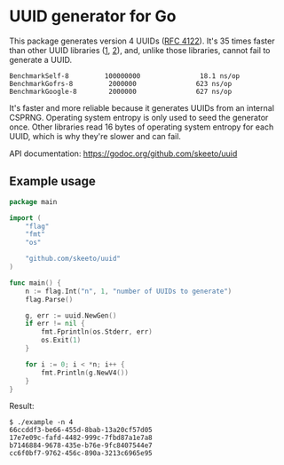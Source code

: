 # UUID generator for Go

This package generates version 4 UUIDs ([RFC 4122][rfc]). It's 35 times
faster than other UUID libraries ([1][gofrs], [2][google]), and, unlike
those libraries, cannot fail to generate a UUID.

    BenchmarkSelf-8         100000000               18.1 ns/op
    BenchmarkGofrs-8         2000000               623 ns/op
    BenchmarkGoogle-8        2000000               627 ns/op

It's faster and more reliable because it generates UUIDs from an
internal CSPRNG. Operating system entropy is only used to seed the
generator once. Other libraries read 16 bytes of operating system
entropy for each UUID, which is why they're slower and can fail.

API documentation: <https://godoc.org/github.com/skeeto/uuid>

## Example usage

```go
package main

import (
	"flag"
	"fmt"
	"os"

	"github.com/skeeto/uuid"
)

func main() {
	n := flag.Int("n", 1, "number of UUIDs to generate")
	flag.Parse()

	g, err := uuid.NewGen()
	if err != nil {
		fmt.Fprintln(os.Stderr, err)
		os.Exit(1)
	}

	for i := 0; i < *n; i++ {
		fmt.Println(g.NewV4())
	}
}
```

Result:

    $ ./example -n 4
    66ccddf3-be66-455d-8bab-13a20cf57d05
    17e7e09c-fafd-4482-999c-7fbd87a1e7a8
    b7146884-9678-435e-b76e-9fc8407544e7
    cc6f0bf7-9762-456c-890a-3213c6965e95

[gofrs]: https://github.com/gofrs/uuid
[google]: https://github.com/google/uuid
[rfc]: https://tools.ietf.org/html/rfc4122
